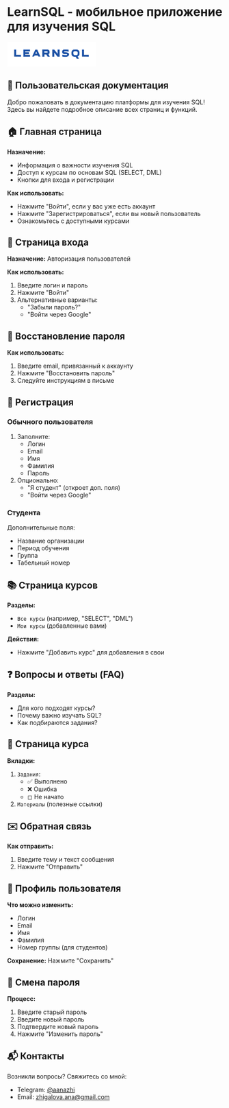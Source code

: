 # LearnSQL - мобильное приложение для изучения SQL

![Логотип приложения](/assets/images/logo.png)

## 📖 Пользовательская документация

Добро пожаловать в документацию платформы для изучения SQL! Здесь вы найдете подробное описание всех страниц и функций.

## 🏠 Главная страница
**Назначение:**
- Информация о важности изучения SQL
- Доступ к курсам по основам SQL (SELECT, DML)
- Кнопки для входа и регистрации

**Как использовать:**
- Нажмите "Войти", если у вас уже есть аккаунт
- Нажмите "Зарегистрироваться", если вы новый пользователь
- Ознакомьтесь с доступными курсами

## 🔑 Страница входа
**Назначение:** Авторизация пользователей

**Как использовать:**
1. Введите логин и пароль
2. Нажмите "Войти"
3. Альтернативные варианты:
   - "Забыли пароль?"
   - "Войти через Google"

## 🔄 Восстановление пароля
**Как использовать:**
1. Введите email, привязанный к аккаунту
2. Нажмите "Восстановить пароль"
3. Следуйте инструкциям в письме

## 📝 Регистрация
### Обычного пользователя
1. Заполните:
   - Логин
   - Email
   - Имя
   - Фамилия
   - Пароль
2. Опционально:
   - "Я студент" (откроет доп. поля)
   - "Войти через Google"

### Студента
Дополнительные поля:
- Название организации
- Период обучения
- Группа
- Табельный номер

## 📚 Страница курсов
**Разделы:**
- `Все курсы` (например, "SELECT", "DML")
- `Мои курсы` (добавленные вами)

**Действия:**
- Нажмите "Добавить курс" для добавления в свои

## ❓ Вопросы и ответы (FAQ)
**Разделы:**
- Для кого подходят курсы?
- Почему важно изучать SQL?
- Как подбираются задания?

## 📱 Страница курса
**Вкладки:**
1. `Задания`:
   - ✅ Выполнено
   - ❌ Ошибка
   - ◻ Не начато
2. `Материалы` (полезные ссылки)

## ✉️ Обратная связь
**Как отправить:**
1. Введите тему и текст сообщения
2. Нажмите "Отправить"

## 👤 Профиль пользователя
**Что можно изменить:**
- Логин
- Email
- Имя
- Фамилия
- Номер группы (для студентов)

**Сохранение:** Нажмите "Сохранить"

## 🔐 Смена пароля
**Процесс:**
1. Введите старый пароль
2. Введите новый пароль
3. Подтвердите новый пароль
4. Нажмите "Изменить пароль"

## 📬 Контакты
Возникли вопросы? Свяжитесь со мной:
- Telegram: [@aanazhi](https://t.me/aanazhi)
- Email: [zhigalova.ana@gmail.com](mailto:zhigalova.ana@gmail.com)
